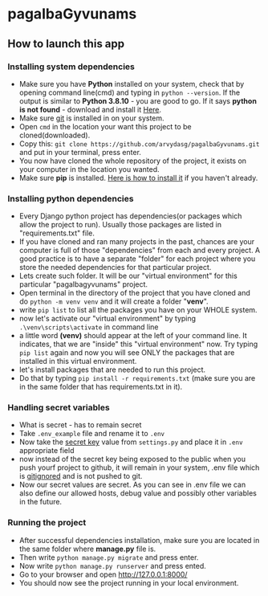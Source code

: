 # pagalbaGyvunams

## How to launch this app

### Installing system dependencies

- Make sure you have **Python** installed on your system, check that by
  opening command line(cmd) and typing in `python --version`. If the output is
  similar to **Python 3.8.10** - you are good to go. If it says **python is
  not found** -  download and install it [Here](https://www.python.org/downloads/).
- Make sure [git](https://www.python.org/downloads/) is installed in on your system.
- Open `cmd` in the location your want this project to be cloned(downloaded).
- Copy this: `git clone https://github.com/arvydasg/pagalbaGyvunams.git`
  and put in your terminal, press enter.
- You now have cloned the whole repository of the project, it exists
  on your computer in the location you wanted.
- Make sure **pip** is installed. [Here is how to install
  it](https://www.geeksforgeeks.org/how-to-install-pip-on-windows/) if
  you haven't already.
  
### Installing python dependencies

- Every Django python project has dependencies(or packages which
  allow the project to run). Usually those packages are listed in
  "requirements.txt" file.
- If you have cloned and ran many projects in the past, chances are your computer
  is full of those "dependencies" from each and every project. A good practice is
  to have a separate "folder" for each project where you store the
  needed dependencies for that particular project.
- Lets create such folder. It will be our "virtual environment" for
  this particular "pagalbagyvunams" project.
- Open terminal in the directory of the project that you have cloned
  and do `python -m venv venv` and it will create a folder "**venv**".
- write `pip list` to list all the packages you have on your WHOLE
  system.
- now let's activate our "virtual environment" by typing
  `.\venv\scripts\activate` in command line
- a little word **(venv)** should appear at the left of your command line. It
  indicates, that we are "inside" this "virtual environment" now. Try
  typing `pip list` again and now you will see ONLY the packages that
  are installed in this virtual environment.
- let's install packages that are needed to run this project.
- Do that by typing `pip install -r requirements.txt` (make sure you
  are in the same folder that has requirements.txt in it).
  
### Handling secret variables

- What is secret - has to remain secret
- Take `.env_example` file and rename it to `.env`
- Now take the [secret
  key](https://stackoverflow.com/questions/7382149/whats-the-purpose-of-django-setting-secret-key)
  value from `settings.py` and place it in `.env` appropriate field
- now instead of the secret key being exposed to the public when you
  push yourf project to github, it will remain in your system, .env
  file which is [gitignored](https://git-scm.com/docs/gitignore) and
  is not pushed to git.
- Now our secret values are secret. As you can see in .env file we can
  also define our allowed hosts, debug value and possibly other
  variables in the future.

### Running the project

- After successful dependencies installation, make sure you are
  located in the same folder where **manage.py** file is.
- Then write `python manage.py migrate` and press enter.
- Now write `python manage.py runserver` and press ented.
- Go to your browser and open http://127.0.0.1:8000/ 
- You should now see the project running in your local environment.
